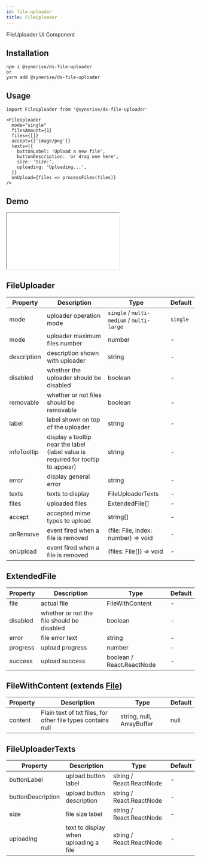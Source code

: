 ```yaml
---
id: file-uploader
title: FileUploader
---
```


FileUploader UI Component

## Installation

```
npm i @synerise/ds-file-uploader
or
yarn add @synerise/ds-file-uploader
```

## Usage

```
import FileUploader from '@synerise/ds-file-uploader'

<FileUploader
  mode="single"
  filesAmount={1}
  files={[]}
  accept={['image/png']}
  texts={{
    buttonLabel: 'Upload a new file',
    buttonDescription: 'or drag one here',
    size: 'Size:',
    uploading: 'Uploading...',
  }}
  onUpload={files => processFiles(files)}
/>

```

## Demo

<iframe src="/storybook-static/iframe.html?id=components-fileuploader--single"></iframe>

## FileUploader

| Property    | Description                                                                      | Type                                      | Default  |
| ----------- | -------------------------------------------------------------------------------- | ----------------------------------------- | -------- |
| mode        | uploader operation mode                                                          | `single` / `multi-medium` / `multi-large` | `single` |
| mode        | uploader maximum files number                                                    | number                                    | -        |
| description | description shown with uploader                                                  | string                                    | -        |
| disabled    | whether the uploader should be disabled                                          | boolean                                   | -        |
| removable   | whether or not files should be removable                                         | boolean                                   | -        |
| label       | label shown on top of the uploader                                               | string                                    | -        |
| infoTooltip | display a tooltip near the label (label value is required for tooltip to appear) | string                                    | -        |
| error       | display general error                                                            | string                                    | -        |
| texts       | texts to display                                                                 | FileUploaderTexts                         | -        |
| files       | uploaded files                                                                   | ExtendedFile[]                            | -        |
| accept      | accepted mime types to upload                                                    | string[]                                  | -        |
| onRemove    | event fired when a file is removed                                               | (file: File, index: number) => void       | -        |
| onUpload    | event fired when a file is removed                                               | (files: File[]) => void                   | -        |

## ExtendedFile

| Property | Description                                | Type                     | Default |
| -------- | ------------------------------------------ | ----------------         | ------- |
| file     | actual file                                | FileWithContent          | -       |
| disabled | whether or not the file should be disabled | boolean                  | -       |
| error    | file error text                            | string                   | -       |
| progress | upload progress                            | number                   | -       |
| success  | upload success                             | boolean / React.ReactNode | -       |

## FileWithContent (extends [File](https://developer.mozilla.org/pl/docs/Web/API/File))

| Property | Description                                                 | Type                      | Default |
| -------- | ------------------------------------------                  | -------                   | ------- |
| content  | Plain text of txt files, for other file types contains null | string, null, ArrayBuffer | null    | 

## FileUploaderTexts

| Property          | Description                           | Type                     | Default |
| ----------------- | ------------------------------------- | ------------------------ | ------- |
| buttonLabel       | upload button label                   | string / React.ReactNode | -       |
| buttonDescription | upload button description             | string / React.ReactNode | -       |
| size              | file size label                       | string / React.ReactNode | -       |
| uploading         | text to display when uploading a file | string / React.ReactNode | -       |
